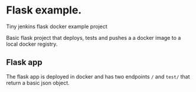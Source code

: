 # Flask example.
Tiny jenkins flask docker example project

Basic flask project that deploys, tests and pushes a a docker image to a local
docker registry.

## Flask app
The flask app is deployed in docker and has two endpoints ```/``` and ```test/``` that return a basic json object.
